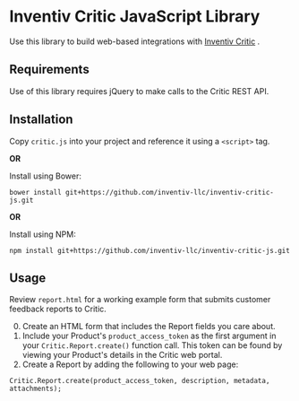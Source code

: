 # Inventiv Critic JavaScript Library

Use this library to build web-based integrations with [Inventiv Critic](https://inventiv.io/critic/) .

## Requirements

Use of this library requires jQuery to make calls to the Critic REST API.

## Installation

Copy `critic.js` into your project and reference it using a `<script>` tag.

**OR**

Install using Bower:
    
    bower install git+https://github.com/inventiv-llc/inventiv-critic-js.git

**OR**

Install using NPM:

    npm install git+https://github.com/inventiv-llc/inventiv-critic-js.git

## Usage

Review `report.html` for a working example form that submits customer feedback reports to Critic.

0. Create an HTML form that includes the Report fields you care about.
0. Include your Product's `product_access_token` as the first argument in your `Critic.Report.create()` function 
call. This token can be found by viewing your Product's details in the Critic web portal.
0. Create a Report by adding the following to your web page:
```
Critic.Report.create(product_access_token, description, metadata, attachments);
```